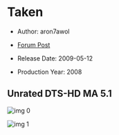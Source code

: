 # Taken

* Author: aron7awol

* [Forum Post](https://www.avsforum.com/threads/bass-eq-for-filtered-movies.2995212/post-57554168)

* Release Date: 2009-05-12
* Production Year: 2008

## Unrated DTS-HD MA 5.1

![img 0](https://i.imgur.com/lchrhRC.jpg)

![img 1](https://i.imgur.com/3aJqkYd.jpg)

